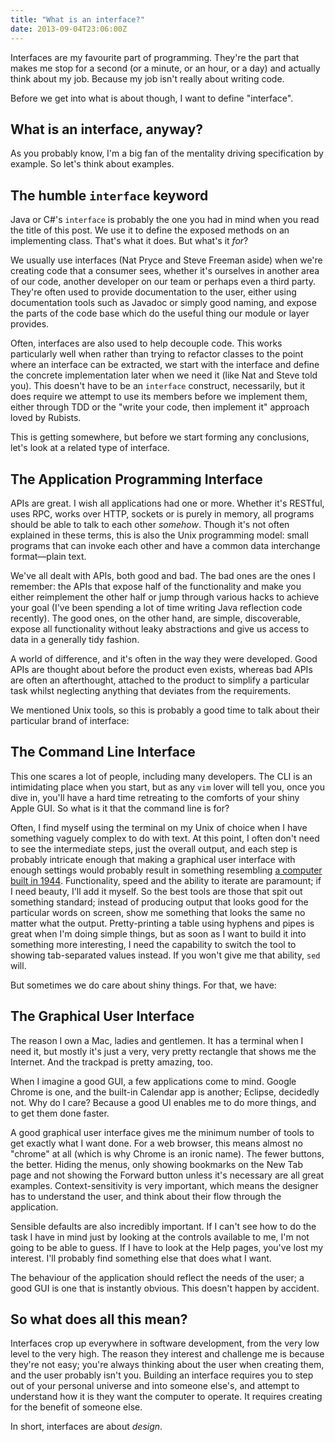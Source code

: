 ```yaml
---
title: "What is an interface?"
date: 2013-09-04T23:06:00Z
---
```


Interfaces are my favourite part of programming. They're the part that
makes me stop for a second (or a minute, or an hour, or a day) and
actually think about my job. Because my job isn't really about writing
code.

Before we get into what is about though, I want to define "interface".

What is an interface, anyway?
-----------------------------

As you probably know, I'm a big fan of the mentality driving
specification by example. So let's think about examples.

The humble `interface` keyword
------------------------------

Java or C\#'s `interface` is probably the one you had in mind when you
read the title of this post. We use it to define the exposed methods on
an implementing class. That's what it does. But what's it *for*?

We usually use interfaces (Nat Pryce and Steve Freeman aside) when we're
creating code that a consumer sees, whether it's ourselves in another
area of our code, another developer on our team or perhaps even a third
party. They're often used to provide documentation to the user, either
using documentation tools such as Javadoc or simply good naming, and
expose the parts of the code base which do the useful thing our module
or layer provides.

Often, interfaces are also used to help decouple code. This works
particularly well when rather than trying to refactor classes to the
point where an interface can be extracted, we start with the interface
and define the concrete implementation later when we need it (like Nat
and Steve told you). This doesn't have to be an `interface` construct,
necessarily, but it does require we attempt to use its members before we
implement them, either through TDD or the "write your code, then
implement it" approach loved by Rubists.

This is getting somewhere, but before we start forming any conclusions,
let's look at a related type of interface.

The Application Programming Interface
-------------------------------------

APIs are great. I wish all applications had one or more. Whether it's
RESTful, uses RPC, works over HTTP, sockets or is purely in memory, all
programs should be able to talk to each other *somehow*. Though it's not
often explained in these terms, this is also the Unix programming model:
small programs that can invoke each other and have a common data
interchange format—plain text.

We've all dealt with APIs, both good and bad. The bad ones are the ones
I remember: the APIs that expose half of the functionality and make you
either reimplement the other half or jump through various hacks to
achieve your goal (I've been spending a lot of time writing Java
reflection code recently). The good ones, on the other hand, are simple,
discoverable, expose all functionality without leaky abstractions and
give us access to data in a generally tidy fashion.

A world of difference, and it's often in the way they were developed.
Good APIs are thought about before the product even exists, whereas bad
APIs are often an afterthought, attached to the product to simplify a
particular task whilst neglecting anything that deviates from the
requirements.

We mentioned Unix tools, so this is probably a good time to talk about
their particular brand of interface:

The Command Line Interface
--------------------------

This one scares a lot of people, including many developers. The CLI is
an intimidating place when you start, but as any `vim` lover will tell
you, once you dive in, you'll have a hard time retreating to the
comforts of your shiny Apple GUI. So what is it that the command line is
for?

Often, I find myself using the terminal on my Unix of choice when I have
something vaguely complex to do with text. At this point, I often don't
need to see the intermediate steps, just the overall output, and each
step is probably intricate enough that making a graphical user interface
with enough settings would probably result in something resembling [a
computer built in 1944](http://en.wikipedia.org/wiki/Colossus_computer).
Functionality, speed and the ability to iterate are paramount; if I need
beauty, I'll add it myself. So the best tools are those that spit out
something standard; instead of producing output that looks good for the
particular words on screen, show me something that looks the same no
matter what the output. Pretty-printing a table using hyphens and pipes
is great when I'm doing simple things, but as soon as I want to build it
into something more interesting, I need the capability to switch the
tool to showing tab-separated values instead. If you won't give me that
ability, `sed` will.

But sometimes we do care about shiny things. For that, we have:

The Graphical User Interface
----------------------------

The reason I own a Mac, ladies and gentlemen. It has a terminal when I
need it, but mostly it's just a very, very pretty rectangle that shows
me the Internet. And the trackpad is pretty amazing, too.

When I imagine a good GUI, a few applications come to mind. Google
Chrome is one, and the built-in Calendar app is another; Eclipse,
decidedly not. Why do I care? Because a good UI enables me to do more
things, and to get them done faster.

A good graphical user interface gives me the minimum number of tools to
get exactly what I want done. For a web browser, this means almost no
"chrome" at all (which is why Chrome is an ironic name). The fewer
buttons, the better. Hiding the menus, only showing bookmarks on the New
Tab page and not showing the Forward button unless it's necessary are
all great examples. Context-sensitivity is very important, which means
the designer has to understand the user, and think about their flow
through the application.

Sensible defaults are also incredibly important. If I can't see how to
do the task I have in mind just by looking at the controls available to
me, I'm not going to be able to guess. If I have to look at the Help
pages, you've lost my interest. I'll probably find something else that
does what I want.

The behaviour of the application should reflect the needs of the user; a
good GUI is one that is instantly obvious. This doesn't happen by
accident.

So what does all this mean?
---------------------------

Interfaces crop up everywhere in software development, from the very low
level to the very high. The reason they interest and challenge me is
because they're not easy; you're always thinking about the user when
creating them, and the user probably isn't you. Building an interface
requires you to step out of your personal universe and into someone
else's, and attempt to understand how it is they want the computer to
operate. It requires creating for the benefit of someone else.

In short, interfaces are about *design*.
